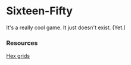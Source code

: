 # Sixteen-Fifty

It's a really cool game. It just doesn't exist. (Yet.)

### Resources

[Hex grids](http://catlikecoding.com/unity/tutorials/hex-map/part-1/)
